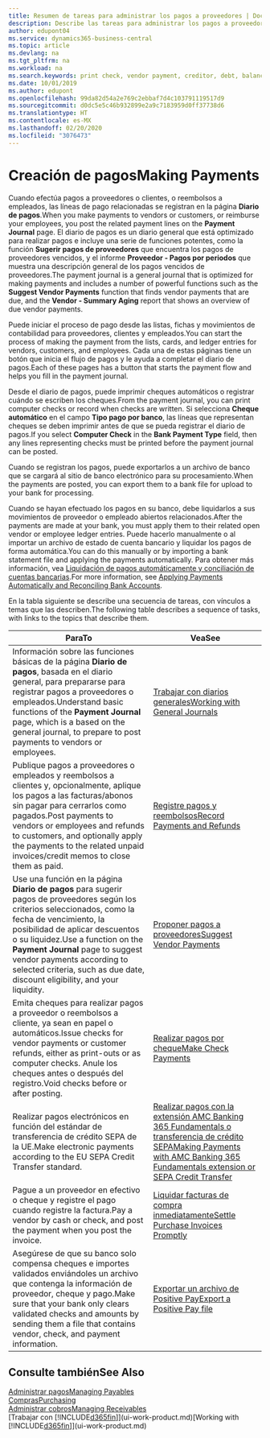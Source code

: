 ```yaml
---
title: Resumen de tareas para administrar los pagos a proveedores | Documentos de Microsoft
description: Describe las tareas para administrar los pagos a proveedores o acreedores, incluido el registro de líneas de pago y la obtención de un resumen del saldo vencido.
author: edupont04
ms.service: dynamics365-business-central
ms.topic: article
ms.devlang: na
ms.tgt_pltfrm: na
ms.workload: na
ms.search.keywords: print check, vendor payment, creditor, debt, balance due, AP
ms.date: 10/01/2019
ms.author: edupont
ms.openlocfilehash: 99da82d54a2e769c2ebbaf7d4c103791119517d9
ms.sourcegitcommit: d0dc5e5c46b932899e2a9c7183959d0ff37738d6
ms.translationtype: HT
ms.contentlocale: es-MX
ms.lasthandoff: 02/20/2020
ms.locfileid: "3076473"
---
```

# <a name="making-payments"></a><span data-ttu-id="b6821-103">Creación de pagos</span><span class="sxs-lookup"><span data-stu-id="b6821-103">Making Payments</span></span>

<span data-ttu-id="b6821-104">Cuando efectúa pagos a proveedores o clientes, o reembolsos a empleados, las líneas de pago relacionadas se registran en la página **Diario de pagos**.</span><span class="sxs-lookup"><span data-stu-id="b6821-104">When you make payments to vendors or customers, or reimburse your employees, you post the related payment lines on the **Payment Journal** page.</span></span> <span data-ttu-id="b6821-105">El diario de pagos es un diario general que está optimizado para realizar pagos e incluye una serie de funciones potentes, como la función **Sugerir pagos de proveedores** que encuentra los pagos de proveedores vencidos, y el informe **Proveedor - Pagos por periodos** que muestra una descripción general de los pagos vencidos de proveedores.</span><span class="sxs-lookup"><span data-stu-id="b6821-105">The payment journal is a general journal that is optimized for making payments and includes a number of powerful functions such as the **Suggest Vendor Payments** function that finds vendor payments that are due, and the **Vendor - Summary Aging** report that shows an overview of due vendor payments.</span></span>  

<span data-ttu-id="b6821-106">Puede iniciar el proceso de pago desde las listas, fichas y movimientos de contabilidad para proveedores, clientes y empleados.</span><span class="sxs-lookup"><span data-stu-id="b6821-106">You can start the process of making the payment from the lists, cards, and ledger entries for vendors, customers, and employees.</span></span> <span data-ttu-id="b6821-107">Cada una de estas páginas tiene un botón que inicia el flujo de pagos y le ayuda a completar el diario de pagos.</span><span class="sxs-lookup"><span data-stu-id="b6821-107">Each of these pages has a button that starts the payment flow and helps you fill in the payment journal.</span></span>  

<span data-ttu-id="b6821-108">Desde el diario de pagos, puede imprimir cheques automáticos o registrar cuándo se escriben los cheques.</span><span class="sxs-lookup"><span data-stu-id="b6821-108">From the payment journal, you can print computer checks or record when checks are written.</span></span> <span data-ttu-id="b6821-109">Si selecciona **Cheque automático** en el campo **Tipo pago por banco**, las líneas que representan cheques se deben imprimir antes de que se pueda registrar el diario de pagos.</span><span class="sxs-lookup"><span data-stu-id="b6821-109">If you select **Computer Check** in the **Bank Payment Type** field, then any lines representing checks must be printed before the payment journal can be posted.</span></span>

<span data-ttu-id="b6821-110">Cuando se registran los pagos, puede exportarlos a un archivo de banco que se cargará al sitio de banco electrónico para su procesamiento.</span><span class="sxs-lookup"><span data-stu-id="b6821-110">When the payments are posted, you can export them to a bank file for upload to your bank for processing.</span></span>

<span data-ttu-id="b6821-111">Cuando se hayan efectuado los pagos en su banco, debe liquidarlos a sus movimientos de proveedor o empleado abiertos relacionados.</span><span class="sxs-lookup"><span data-stu-id="b6821-111">After the payments are made at your bank, you must apply them to their related open vendor or employee ledger entries.</span></span> <span data-ttu-id="b6821-112">Puede hacerlo manualmente o al importar un archivo de estado de cuenta bancario y liquidar los pagos de forma automática.</span><span class="sxs-lookup"><span data-stu-id="b6821-112">You can do this manually or by importing a bank statement file and applying the payments automatically.</span></span> <span data-ttu-id="b6821-113">Para obtener más información, vea [Liquidación de pagos automáticamente y conciliación de cuentas bancarias](receivables-apply-payments-auto-reconcile-bank-accounts.md).</span><span class="sxs-lookup"><span data-stu-id="b6821-113">For more information, see [Applying Payments Automatically and Reconciling Bank Accounts](receivables-apply-payments-auto-reconcile-bank-accounts.md).</span></span>

<span data-ttu-id="b6821-114">En la tabla siguiente se describe una secuencia de tareas, con vínculos a temas que las describen.</span><span class="sxs-lookup"><span data-stu-id="b6821-114">The following table describes a sequence of tasks, with links to the topics that describe them.</span></span>

| <span data-ttu-id="b6821-115">Para</span><span class="sxs-lookup"><span data-stu-id="b6821-115">To</span></span> | <span data-ttu-id="b6821-116">Vea</span><span class="sxs-lookup"><span data-stu-id="b6821-116">See</span></span> |
| --- | --- |
|<span data-ttu-id="b6821-117">Información sobre las funciones básicas de la página **Diario de pagos**, basada en el diario general, para prepararse para registrar pagos a proveedores o empleados.</span><span class="sxs-lookup"><span data-stu-id="b6821-117">Understand basic functions of the **Payment Journal** page, which is a based on the general journal, to prepare to post payments to vendors or employees.</span></span>|[<span data-ttu-id="b6821-118">Trabajar con diarios generales</span><span class="sxs-lookup"><span data-stu-id="b6821-118">Working with General Journals</span></span>](ui-work-general-journals.md)|
|<span data-ttu-id="b6821-119">Publique pagos a proveedores o empleados y reembolsos a clientes y, opcionalmente, aplique los pagos a las facturas/abonos sin pagar para cerrarlos como pagados.</span><span class="sxs-lookup"><span data-stu-id="b6821-119">Post payments to vendors or employees and refunds to customers, and optionally apply the payments to the related unpaid invoices/credit memos to close them as paid.</span></span>|[<span data-ttu-id="b6821-120">Registre pagos y reembolsos</span><span class="sxs-lookup"><span data-stu-id="b6821-120">Record Payments and Refunds</span></span>](payables-how-post-payments-refunds.md)|
| <span data-ttu-id="b6821-121">Use una función en la página **Diario de pagos** para sugerir pagos de proveedores según los criterios seleccionados, como la fecha de vencimiento, la posibilidad de aplicar descuentos o su liquidez.</span><span class="sxs-lookup"><span data-stu-id="b6821-121">Use a function on the **Payment Journal** page to suggest vendor payments according to selected criteria, such as due date, discount eligibility, and your liquidity.</span></span> |[<span data-ttu-id="b6821-122">Proponer pagos a proveedores</span><span class="sxs-lookup"><span data-stu-id="b6821-122">Suggest Vendor Payments</span></span>](payables-how-suggest-vendor-payments.md) |
| <span data-ttu-id="b6821-123">Emita cheques para realizar pagos a proveedor o reembolsos a cliente, ya sean en papel o automáticos.</span><span class="sxs-lookup"><span data-stu-id="b6821-123">Issue checks for vendor payments or customer refunds, either as print-outs or as computer checks.</span></span> <span data-ttu-id="b6821-124">Anule los cheques antes o después del registro.</span><span class="sxs-lookup"><span data-stu-id="b6821-124">Void checks before or after posting.</span></span> |[<span data-ttu-id="b6821-125">Realizar pagos por cheque</span><span class="sxs-lookup"><span data-stu-id="b6821-125">Make Check Payments</span></span>](payables-how-work-checks.md) |
|<span data-ttu-id="b6821-126">Realizar pagos electrónicos en función del estándar de transferencia de crédito SEPA de la UE.</span><span class="sxs-lookup"><span data-stu-id="b6821-126">Make electronic payments according to the EU SEPA Credit Transfer standard.</span></span>|[<span data-ttu-id="b6821-127">Realizar pagos con la extensión AMC Banking 365 Fundamentals o transferencia de crédito SEPA</span><span class="sxs-lookup"><span data-stu-id="b6821-127">Making Payments with AMC Banking 365 Fundamentals extension or SEPA Credit Transfer</span></span>](finance-make-payments-with-bank-data-conversion-service-or-sepa-credit-transfer.md)|
| <span data-ttu-id="b6821-128">Pague a un proveedor en efectivo o cheque y registre el pago cuando registre la factura.</span><span class="sxs-lookup"><span data-stu-id="b6821-128">Pay a vendor by cash or check, and post the payment when you post the invoice.</span></span> |[<span data-ttu-id="b6821-129">Liquidar facturas de compra inmediatamente</span><span class="sxs-lookup"><span data-stu-id="b6821-129">Settle Purchase Invoices Promptly</span></span>](finance-how-to-settle-purchase-invoices-promptly.md) |
| <span data-ttu-id="b6821-130">Asegúrese de que su banco solo compensa cheques e importes validados enviándoles un archivo que contenga la información de proveedor, cheque y pago.</span><span class="sxs-lookup"><span data-stu-id="b6821-130">Make sure that your bank only clears validated checks and amounts by sending them a file that contains vendor, check, and payment information.</span></span> |[<span data-ttu-id="b6821-131">Exportar un archivo de Positive Pay</span><span class="sxs-lookup"><span data-stu-id="b6821-131">Export a Positive Pay file</span></span>](finance-how-positive-pay.md) |

## <a name="see-also"></a><span data-ttu-id="b6821-132">Consulte también</span><span class="sxs-lookup"><span data-stu-id="b6821-132">See Also</span></span>
[<span data-ttu-id="b6821-133">Administrar pagos</span><span class="sxs-lookup"><span data-stu-id="b6821-133">Managing Payables</span></span>](payables-manage-payables.md)  
[<span data-ttu-id="b6821-134">Compras</span><span class="sxs-lookup"><span data-stu-id="b6821-134">Purchasing</span></span>](purchasing-manage-purchasing.md)  
[<span data-ttu-id="b6821-135">Administrar cobros</span><span class="sxs-lookup"><span data-stu-id="b6821-135">Managing Receivables</span></span>](receivables-manage-receivables.md)  
<span data-ttu-id="b6821-136">[Trabajar con [!INCLUDE[d365fin](includes/d365fin_md.md)]](ui-work-product.md)</span><span class="sxs-lookup"><span data-stu-id="b6821-136">[Working with [!INCLUDE[d365fin](includes/d365fin_md.md)]](ui-work-product.md)</span></span>  
